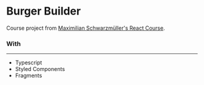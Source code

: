 # Burger Builder

Course project from [Maximilian Schwarzmüller's React Course](https://www.udemy.com/react-the-complete-guide-incl-redux).

### With

---

- Typescript
- Styled Components
- Fragments
